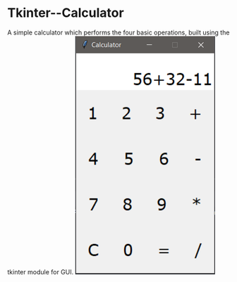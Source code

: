 # Tkinter--Calculator
A simple calculator which performs the four basic operations, built using the tkinter module for GUI. 
![Sample Photo](\sample.png)
